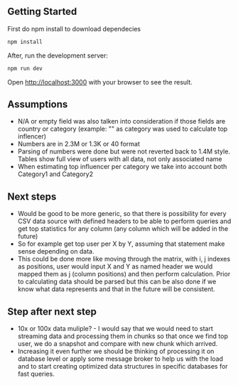 ## Getting Started

First do npm install to download dependecies

```bash
npm install
```

After, run the development server:

```bash
npm run dev
```

Open [http://localhost:3000](http://localhost:3000) with your browser to see the result.

## Assumptions

- N/A or empty field was also talken into consideration if those fields are country or category (example: "" as category was used to calculate top inflencer)
- Numbers are in 2.3M or 1.3K or 40 format
- Parsing of numbers were done but were not reverted back to 1.4M style. Tables show full view of users with all data, not only associated name
- When estimating top influencer per category we take into account both Category1 and Category2

## Next steps

- Would be good to be more generic, so that there is possibility for every CSV data source with defined headers to be able to perform queries and get top statistics for any column (any column which will be added in the future)
- So for example get top user per X by Y, assuming that statement make sense depending on data.
- This could be done more like moving through the matrix, with i, j indexes as positions, user would input X and Y as named header we would mapped them as j (column positions) and then perform calculation. Prior to calculating data should be parsed but this can be also done if we know what data represents and that in the future will be consistent.

## Step after next step

- 10x or 100x data muliple? - I would say that we would need to start streaming data and processing them in chunks so that once we find top user, we do a snapshot and compare with new chunk which arrived.
- Increasing it even further we should be thinking of processing it on database level or apply some message broker to help us with the load and to start creating optimized data structures in specific databases for fast queries.
